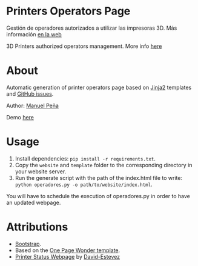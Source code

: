 # Printers Operators Page

Gestión de operadores autorizados a utilizar las impresoras 3D. Más información [en la web](http://asrob.uc3m.es/printers/operators.html)

3D Printers authorized operators management. More info [here](http://asrob.uc3m.es/printers/operators.html)

# About

Automatic generation of printer operators page based on [Jinja2](http://jinja.pocoo.org/docs/2.9/) templates and [GitHub issues](https://github.com/asrob-uc3m/operadores/issues/).

Author: [Manuel Peña](https://github.com/Siotma)

Demo [here](http://asrob.uc3m.es/printers/operators.html)

# Usage

1. Install dependencies: `pip install -r requirements.txt`.
2. Copy the `website` and `template` folder to the corresponding directory in your website server.
3. Run the generate script with the path of the index.html file to write: `python operadores.py -o path/to/website/index.html`.

You will have to schedule the execution of operadores.py in order to have an updated webpage. 

# Attributions

* [Bootstrap](http://getbootstrap.com/).
* Based on the [One Page Wonder template](http://startbootstrap.com/template-overviews/one-page-wonder/).
* [Printer Status Webpage](https://github.com/asrob-uc3m/printers-status-webpage) by [David-Estevez](https://github.com/David-Estevez)
